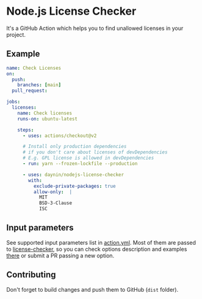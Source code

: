 # Node.js License Checker

It's a GitHub Action which helps you to find unallowed licenses in your project.

## Example

```yaml
name: Check Licenses
on:
  push:
    branches: [main]
  pull_request:

jobs:
  licenses:
    name: Check licenses
    runs-on: ubuntu-latest

    steps:
      - uses: actions/checkout@v2

      # Install only production dependencies
      # if you don't care about licenses of devDependencies
      # E.g. GPL license is allowed in devDependencies
      - run: yarn --frozen-lockfile --production

      - uses: daynin/nodejs-license-checker
        with:
          exclude-private-packages: true
          allow-only:  |
            MIT
            BSD-3-Clause
            ISC
```

## Input parameters

See supported input parameters list in [action.yml](./action.yml). Most of them are passed to [license-checker](https://github.com/davglass/license-checker), so you can check options description and examples [there](https://github.com/davglass/license-checker#options) or submit a PR passing a new option.

## Contributing

Don't forget to build changes and push them to GitHub (`dist` folder).
